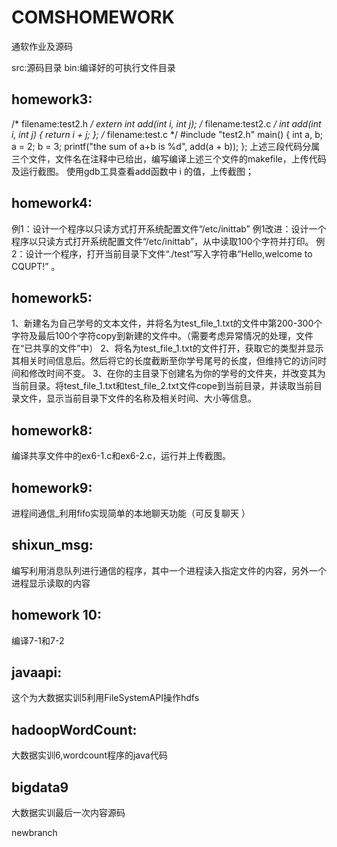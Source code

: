 # COMSHOMEWORK
通软作业及源码

src:源码目录
bin:编译好的可执行文件目录

## homework3:
/* filename:test2.h */ extern int add(int i, int j); 
/* filename:test2.c */ int add(int i, int j) { return i + j; }; 
/* filename:test.c */ #include "test2.h" main() { int a, b; a = 2; b = 3; printf("the sum of a+b is %d", add(a + b)); }; 上述三段代码分属三个文件，文件名在注释中已给出，编写编译上述三个文件的makefile，上传代码及运行截图。 使用gdb工具查看add函数中 i 的值，上传截图；


## homework4:
例1：设计一个程序以只读方式打开系统配置文件“/etc/inittab”
例1改进：设计一个程序以只读方式打开系统配置文件“/etc/inittab”，从中读取100个字符并打印。
例2：设计一个程序，打开当前目录下文件“./test”写入字符串“Hello,welcome to CQUPT!” 。


## homework5:
1、新建名为自己学号的文本文件，并将名为test_file_1.txt的文件中第200-300个字符及最后100个字符copy到新建的文件中。（需要考虑异常情况的处理，文件在“已共享的文件”中） 
2、将名为test_file_1.txt的文件打开，获取它的类型并显示其相关时间信息后。然后将它的长度截断至你学号尾号的长度，但维持它的访问时间和修改时间不变。 
3、在你的主目录下创建名为你的学号的文件夹，并改变其为当前目录。将test_file_1.txt和test_file_2.txt文件cope到当前目录，并读取当前目录文件，显示当前目录下文件的名称及相关时间、大小等信息。


## homework8:
编译共享文件中的ex6-1.c和ex6-2.c，运行并上传截图。


## homework9:
进程间通信_利用fifo实现简单的本地聊天功能（可反复聊天 ）

## shixun_msg:
编写利用消息队列进行通信的程序，其中一个进程读入指定文件的内容，另外一个进程显示读取的内容

## homework 10:
编译7-1和7-2

## javaapi:
这个为大数据实训5利用FileSystemAPI操作hdfs

## hadoopWordCount:
大数据实训6,wordcount程序的java代码

## bigdata9
大数据实训最后一次内容源码

newbranch

